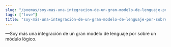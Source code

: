 ```yaml
---
slug: "/poemas/soy-mas-una-integracion-de-un-gran-modelo-de-lenguaje-por-sobre-un-modulo-logico"
tags: ["love"]
title: "soy-más-una-integración-de-un-gran-modelo-de-lenguaje-por-sobre-un-módulo-lógico"
---
```

—Soy más una integración de un gran modelo de lenguaje por sobre un módulo lógico.